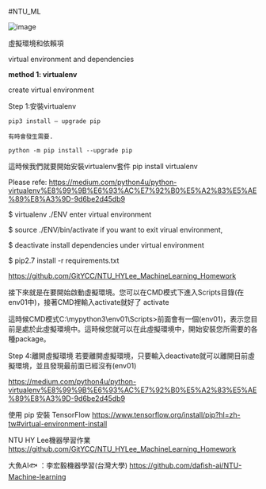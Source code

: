 #NTU_ML

![image](https://user-images.githubusercontent.com/69530706/116800891-8eaa2b80-ab37-11eb-8a4d-b8a04706552e.png)

虛擬環境和依賴項

virtual environment and dependencies

**method 1: virtualenv**

create virtual environment

  Step 1:安裝virtualenv
  
    pip3 install — upgrade pip   
    
    有時會發生需要.
    
    python -m pip install --upgrade pip  
    
   這時候我們就要開始安裝virtualenv套件
   pip install virtualenv
   
   Please refe: https://medium.com/python4u/python-virtualenv%E8%99%9B%E6%93%AC%E7%92%B0%E5%A2%83%E5%AE%89%E8%A3%9D-9d6be2d45db9
   
$ virtualenv ./ENV
enter virtual environment

$ source ./ENV/bin/activate
if you want to exit virual environment,

$ deactivate
install dependencies under virtual environment

$ pip2.7 install -r requirements.txt

https://github.com/GitYCC/NTU_HYLee_MachineLearning_Homework



接下來就是在要開始啟動虛擬環境。您可以在CMD模式下進入Scripts目錄(在env01中)，接著CMD裡輸入activate就好了
activate

這時候CMD模式C:\mypython3\env01\Scripts>前面會有一個(env01)，表示您目前是處於此虛擬環境中。這時候您就可以在此虛擬環境中，開始安裝您所需要的各種package。

Step 4:離開虛擬環境
若要離開虛擬環境，只要輸入deactivate就可以離開目前虛擬環境，並且發現最前面已經沒有(env01)

https://medium.com/python4u/python-virtualenv%E8%99%9B%E6%93%AC%E7%92%B0%E5%A2%83%E5%AE%89%E8%A3%9D-9d6be2d45db9


使用 pip 安裝 TensorFlow
https://www.tensorflow.org/install/pip?hl=zh-tw#virtual-environment-install

NTU HY Lee機器學習作業
https://github.com/GitYCC/NTU_HYLee_MachineLearning_Homework

大魚AI🐟 ：李宏毅機器學習(台灣大學)
https://github.com/dafish-ai/NTU-Machine-learning


